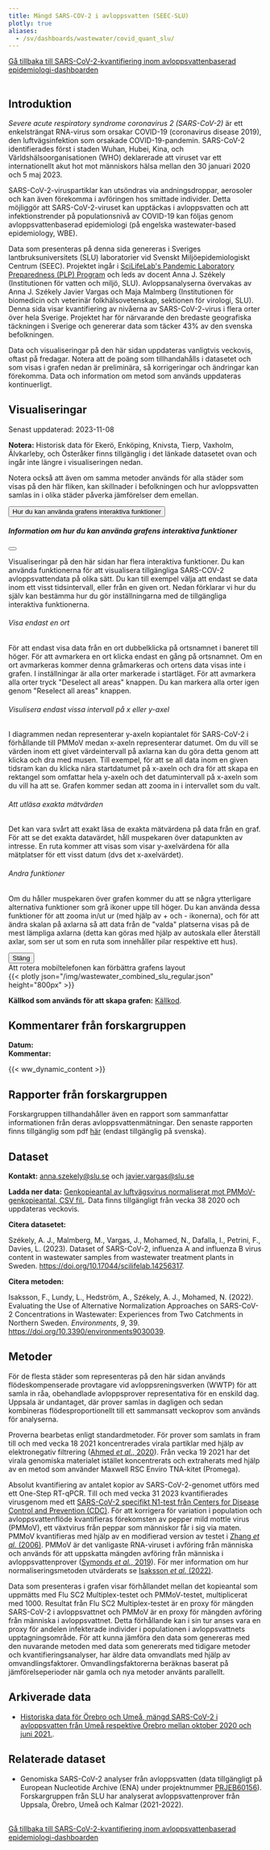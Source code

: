 ```yaml
---
title: Mängd SARS-COV-2 i avloppsvatten (SEEC-SLU)
plotly: true
aliases:
  - /sv/dashboards/wastewater/covid_quant_slu/
---
```


<div class="mt-3">
  <a href="/sv/dashboards/wastewater/covid_quantification/"><i class="bi bi-arrow-left-circle-fill"></i> Gå tillbaka till SARS-CoV-2-kvantifiering inom avloppsvattenbaserad epidemiologi-dashboarden</a>
</div>
<br>

## Introduktion

_Severe acute respiratory syndrome coronavirus 2 (SARS-CoV-2)_ är ett enkelsträngat RNA-virus som orsakar COVID-19 (coronavirus disease 2019), den luftvägsinfektion som orsakade COVID-19-pandemin. SARS-CoV-2 identifierades först i staden Wuhan, Hubei, Kina, och Världshälsoorganisationen (WHO) deklarerade att viruset var ett internationellt akut hot mot människors hälsa mellan den 30 januari 2020 och 5 maj 2023.

SARS-CoV-2-viruspartiklar kan utsöndras via andningsdroppar, aerosoler och kan även förekomma i avföringen hos smittade individer. Detta möjliggör att SARS-CoV-2-viruset kan upptäckas i avloppsvatten och att infektionstrender på populationsnivå av COVID-19 kan följas genom avloppsvattenbaserad epidemiologi (på engelska wastewater-based epidemiology, WBE).

Data som presenteras på denna sida genereras i Sveriges lantbruksuniversitets (SLU) laboratorier vid Svenskt Miljöepidemiologiskt Centrum (SEEC). Projektet ingår i [SciLifeLab's Pandemic Laboratory Preparedness (PLP) Program](/resources/) och leds av docent Anna J. Székely (Institutionen för vatten och miljö, SLU). Avloppsanalyserna övervakas av Anna J. Székely Javier Vargas och Maja Malmberg (Institutionen för biomedicin och veterinär folkhälsovetenskap, sektionen för virologi, SLU). Denna sida visar kvantifiering av nivåerna av SARS-CoV-2-virus i flera orter över hela Sverige. Projektet har för närvarande den bredaste geografiska täckningen i Sverige och genererar data som täcker 43% av den svenska befolkningen.

Data och visualiseringar på den här sidan uppdateras vanligtvis veckovis, oftast på fredagar. Notera att de poäng som tillhandahålls i datasetet och som visas i grafen nedan är preliminära, så korrigeringar och ändringar kan förekomma. Data och information om metod som används uppdateras kontinuerligt.

<!-- ## Insamlingsplatser för avloppsvatten

SLU-SEEC samlar in och analyserar prover från ett flertal orter. Nedan visas en tabell med detaljerad information om alla insamlingsplatser. Tabellen listar orter som övervakas, avloppsreningsverk (WWTP) där proverna samlas in, antal personer i upptagningsområdet (antal invånare), mellan vilka datum SLU-SEEC mätningarna skett (startdatum och slutdatum). Ett värde ’null’ istället för slutdatum innebär att insamlingen fortfarande pågår. En asterisk bredvid antal invånare innebär att värdet är uppskattat baserat på hur många invånare som reningsverket betjänar (BOD-7). Informationen i tabellen nedan är [tillgänglig för nedladdning som en excel-fil](https://blobserver.dc.scilifelab.se/blob/SLU_COVID_collection_sites.xlsx).

  <div class="plot_wrapper mb-3">
  <div class="table-responsive">{{< plotly json="https://blobserver.dc.scilifelab.se/blob/wastewater_sluCOVIDsites.json" height="850px" >}}</div>
</div> -->

## Visualiseringar

<div class="alert alert-info">Senast uppdaterad: 2023-11-08<span id="last_modified_uppsala"></span></div>

<b>Notera:</b> Historisk data för Ekerö, Enköping, Knivsta, Tierp, Vaxholm, Älvkarleby, och Österåker finns tillgänglig i det länkade datasetet ovan och ingår inte längre i visualiseringen nedan.

Notera också att även om samma metoder används för alla städer som visas på den här fliken, kan skillnader i befolkningen och hur avloppsvatten samlas in i olika städer påverka jämförelser dem emellan.

<button type="button" class="btn btn-sm btn-outline-secondary mb-2" data-bs-toggle="modal" data-bs-target="#interactiveFeaturesModal">
  Hur du kan använda grafens interaktiva funktioner
</button>

 <div class="modal fade" id="interactiveFeaturesModal" tabindex="-1" aria-labelledby="interactiveFeaturesModalLabel" aria-hidden="true">
  <div class="modal-dialog modal-lg">
    <div class="modal-content">
      <div class="modal-header">
        <h5 class="modal-title" id="interactiveFeaturesModalLabel">Information om hur du kan använda grafens interaktiva funktioner</h5>
        <button type="button" class="btn-close" data-bs-dismiss="modal" aria-label="Close"></button>
      </div>
      <div class="modal-body">
        <p>Visualiseringar på den här sidan har flera interaktiva funktioner. Du kan använda funktionerna för att visualisera tillgängliga SARS-COV-2 avloppsvattendata på olika sätt. Du kan till exempel välja att endast se data inom ett visst tidsintervall, eller från en given ort. Nedan förklarar vi hur du själv kan bestämma hur du gör inställningarna med de tillgängliga interaktiva funktionerna.</p><h6>Visa endast en ort</h6>
        <p>För att endast visa data från en ort dubbelklicka på ortsnamnet i baneret till höger. För att avmarkera en ort klicka endast en gång på ortsnamnet. Om en ort avmarkeras kommer denna gråmarkeras och ortens data visas inte i grafen. I inställningar är alla orter markerade i startläget. För att avmarkera alla orter tryck "Deselect all areas" knappen. Du kan markera alla orter igen genom "Reselect all areas" knappen.</p>
        <h6>Visulisera endast vissa intervall på x eller y-axel</h6>
        <p>I diagrammen nedan representerar y-axeln kopiantalet för SARS-CoV-2 i förhållande till PMMoV medan x-axeln representerar datumet. Om du vill se värden inom ett givet värdeintervall på axlarna kan du göra detta genom att klicka och dra med musen. Till exempel, för att se all data inom en given tidsram kan du klicka nära startdatumet på x-axeln och dra för att skapa en rektangel som omfattar hela y-axeln och det datumintervall på x-axeln som du vill ha att se. Grafen kommer sedan att zooma in i intervallet som du valt.</p>
        <h6>Att utläsa exakta mätvärden</h6>
        <p>Det kan vara svårt att exakt läsa de exakta mätvärdena på data från en graf. För att se det exakta datavärdet, håll muspekaren över datapunkten av intresse. En ruta kommer att visas som visar y-axelvärdena för alla mätplatser för ett visst datum (dvs det x-axelvärdet).</p>
        <h6>Andra funktioner</h6>
        <p>Om du håller muspekaren över grafen kommer du att se några ytterligare alternativa funktioner som grå ikoner uppe till höger. Du kan använda dessa funktioner för att zooma in/ut ur (med hjälp av + och - ikonerna), och för att ändra skalan på axlarna så att data från de "valda" platserna visas på de mest lämpliga axlarna (detta kan göras med hjälp av autoskala eller återställ axlar, som ser ut som en ruta som innehåller pilar respektive ett hus).</p>
      </div>
      <div class="modal-footer">
        <button type="button" class="btn btn-secondary" data-bs-dismiss="modal">Stäng</button>
      </div>
    </div>
  </div>
</div>

<div class="d-md-none alert alert-info">
  Att rotera mobiltelefonen kan förbättra grafens layout
</div>

<div class="plot_wrapper mb-3">
  <div class="table-responsive">{{< plotly json="/img/wastewater_combined_slu_regular.json" height="800px" >}}</div>
  <!-- <div class="table-responsive">{{< plotly json="https://blobserver.dc.scilifelab.se/blob/wastewater_combined_slu_regular.json" height="600px" >}}</div> -->
</div>

**Källkod som används för att skapa grafen:** [Källkod](https://github.com/ScilifelabDataCentre/covid-portal-visualisations/blob/main/wastewater/combined_slu_regular.py).

## Kommentarer från forskargruppen

<div><b>Datum:</b> <span id="slu_comment_date"></span><br><b>Kommentar:</b> <span id="slu_comment"></span></div>

{{< ww_dynamic_content >}}

## Rapporter från forskargruppen

Forskargruppen tillhandahåller även en rapport som sammanfattar informationen från deras avloppsvattenmätningar. Den senaste rapporten finns tillgänglig som pdf [här](https://blobserver.dc.scilifelab.se/blob/Latest_weekly_report_SEEC-SLU.pdf) (endast tillgänglig på svenska).

## Dataset

**Kontakt:** <anna.szekely@slu.se> och <javier.vargas@slu.se>

**Ladda ner data:** [Genkopieantal av luftvägsvirus normaliserat mot PMMoV-genkopieantal, CSV fil.](https://blobserver.dc.scilifelab.se/blob/SLU_wastewater_data.csv). Data finns tillgängligt från vecka 38 2020 och uppdateras veckovis.

**Citera datasetet:**

Székely, A. J., Malmberg, M., Vargas, J., Mohamed, N., Dafalla, I., Petrini, F., Davies, L. (2023). Dataset of SARS-CoV-2, influenza A and influenza B virus content in wastewater samples from wastewater treatment plants in Sweden. <https://doi.org/10.17044/scilifelab.14256317>.

**Citera metoden:**

Isaksson, F., Lundy, L., Hedström, A., Székely, A. J., Mohamed, N. (2022). Evaluating the Use of Alternative Normalization Approaches on SARS-CoV-2 Concentrations in Wastewater: Experiences from Two Catchments in Northern Sweden. _Environments_, _9_, 39. <https://doi.org/10.3390/environments9030039>.

## Metoder

För de flesta städer som representeras på den här sidan används flödeskompenserade provtagare vid avloppsreningsverken (WWTP) för att samla in råa, obehandlade avloppsprover representativa för en enskild dag. Uppsala är undantaget, där prover samlas in dagligen och sedan kombineras flödesproportionellt till ett sammansatt veckoprov som används för analyserna.

Proverna bearbetas enligt standardmetoder. För prover som samlats in fram till och med vecka 18 2021 koncentrerades virala partiklar med hjälp av elektronegativ filtrering ([Ahmed _et al._, 2020](https://www.sciencedirect.com/science/article/pii/S004896972033480X)). Från vecka 19 2021 har det virala genomiska materialet istället koncentrerats och extraherats med hjälp av en metod som använder Maxwell RSC Enviro TNA-kitet (Promega).

Absolut kvantifiering av antalet kopior av SARS-CoV-2-genomet utförs med ett One-Step RT-qPCR. Till och med vecka 31 2023 kvantifierades virusgenom med ett [SARS-CoV-2 specifikt N1-test från Centers for Disease Control and Prevention (CDC)](https://www.cdc.gov/coronavirus/2019-ncov/lab/rt-pcr-panel-primer-probes.html). För att korrigera för variation i population och avloppsvattenflöde kvantifieras förekomsten av pepper mild mottle virus (PMMoV), ett växtvirus från peppar som människor får i sig via maten. PMMoV kvantifieras med hjälp av en modifierad version av testet i [Zhang _et al._ (2006)](https://doi.org/10.1371/journal.pbio.0040003). PMMoV är det vanligaste RNA-viruset i avföring från människa och används för att uppskatta mängden avföring från människa i avloppsvattenprover ([Symonds _et al._, 2019](https://doi.org/10.1371/journal.ppat.1007639)). För mer information om hur normaliseringsmetoden utvärderats se [Isaksson _et al._ (2022)](https://www.mdpi.com/2076-3298/9/3/39).

Data som presenteras i grafen visar förhållandet mellan det kopieantal som uppmätts med Flu SC2 Multiplex-testet och PMMoV-testet, multiplicerat med 1000. Resultat från Flu SC2 Multiplex-testet är en proxy för mängden SARS-CoV-2 i avloppsvattnet och PMMoV är en proxy för mängden avföring från människa i avloppsvattnet. Detta förhållande kan i sin tur anses vara en proxy för andelen infekterade individer i populationen i avloppsvattnets upptagningsområde. För att kunna jämföra den data som genereras med den nuvarande metoden med data som genererats med tidigare metoder och kvantifieringsanalyser, har äldre data omvandlats med hjälp av omvandlingsfaktorer. Omvandlingsfaktorerna beräknas baserat på jämförelseperioder när gamla och nya metoder använts parallellt.

## Arkiverade data

- [Historiska data för Örebro och Umeå, mängd SARS-CoV-2 i avloppsvatten från Umeå respektive Örebro mellan oktober 2020 och juni 2021.](/sv/dashboards/wastewater/covid_quantification/historic_orebro_umea).

## Relaterade dataset

- Genomiska SARS-CoV-2 analyser från avloppsvatten (data tillgängligt på European Nucleotide Archive (ENA) under projektnummer [PRJEB60156](https://www.ebi.ac.uk/ena/browser/view/PRJEB60156)). Forskargruppen från SLU har analyserat avloppsvattenprover från Uppsala, Örebro, Umeå och Kalmar (2021-2022).

<br>
<div class="mt-3">
  <a href="/sv/dashboards/wastewater/covid_quantification/"><i class="bi bi-arrow-left-circle-fill"></i> Gå tillbaka till SARS-CoV-2-kvantifiering inom avloppsvattenbaserad epidemiologi-dashboarden</a>
</div>
